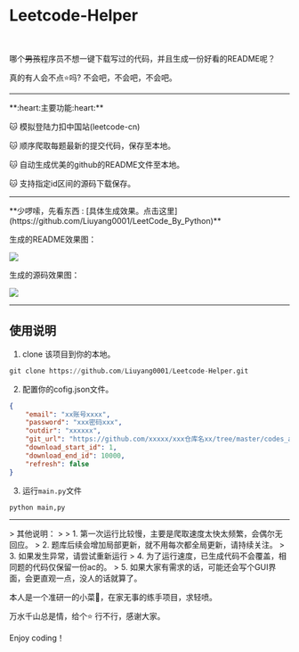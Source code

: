 # Leetcode-Helper

<p> 
<img src="https://badgen.net/badge/Coder/Mr.Liu/red?icon=github" alt="">
<img src="https://badgen.net/badge/Python/3.7.6/yellow?" alt="">
<img src="https://badgen.net/badge/pandas/1.0.1/green?" alt="">
<img src="https://badgen.net/badge/requests/ 2.22.0/blue?" alt="">
</p>

哪个~~男孩~~程序员不想一键下载写过的代码，并且生成一份好看的README呢？

真的有人会不点:star:吗?  不会吧，不会吧，不会吧。

<hr>
**:heart:主要功能:heart:**

:cat: 模拟登陆力扣中国站(leetcode-cn)

:cat: 顺序爬取每题最新的提交代码，保存至本地。

:cat: 自动生成优美的github的README文件至本地。

:cat: 支持指定id区间的源码下载保存。​

<hr>
**少啰嗦，先看东西 :      [具体生成效果。点击这里](https://github.com/Liuyang0001/LeetCode_By_Python)**

生成的README效果图：

![](https://gitee.com/liuyang0001/blogimage/raw/master/img/20200612225140.png)

生成的源码效果图：

![](https://gitee.com/liuyang0001/blogimage/raw/master/img/20200612225252.png)

<hr>

## 使用说明

1. clone 该项目到你的本地。

```python
git clone https://github.com/Liuyang0001/Leetcode-Helper.git
```

2. 配置你的cofig.json文件。

```json
{
    "email": "xx账号xxxx",
    "password": "xxx密码xxx",
    "outdir": "xxxxxx",
    "git_url": "https://github.com/xxxxx/xxx仓库名xx/tree/master/codes_auto/",
    "download_start_id": 1, 
    "download_end_id": 10000,
    "refresh": false
}
```

3. 运行`main.py`文件

```
python main,py
```

<hr>
> 其他说明：
>
> 1. 第一次运行比较慢，主要是爬取速度太快太频繁，会偶尔无回应。
> 2. 题库后续会增加局部更新，就不用每次都全局更新，请持续关注。
> 3. 如果发生异常，请尝试重新运行
> 4. 为了运行速度，已生成代码不会覆盖，相同题的代码仅保留一份ac的。
> 5. 如果大家有需求的话，可能还会写个GUI界面，会更直观一点，没人的话就算了。



本人是一个准研一的小菜🐔，在家无事的练手项目，求轻喷。

万水千山总是情，给个:star: 行不行，感谢大家。

Enjoy coding！